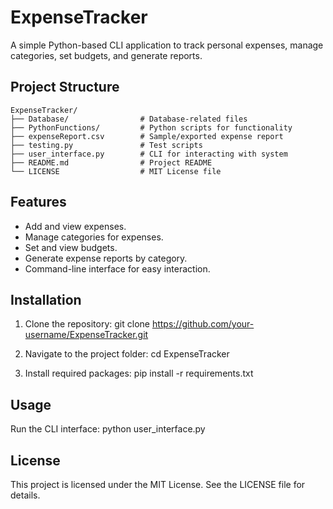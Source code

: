 # ExpenseTracker

A simple Python-based CLI application to track personal expenses, manage categories, set budgets, and generate reports.

## Project Structure

```
ExpenseTracker/
├── Database/                # Database-related files
├── PythonFunctions/         # Python scripts for functionality
├── expenseReport.csv        # Sample/exported expense report
├── testing.py               # Test scripts
├── user_interface.py        # CLI for interacting with system
├── README.md                # Project README
└── LICENSE                  # MIT License file

```

## Features

- Add and view expenses.
- Manage categories for expenses.
- Set and view budgets.
- Generate expense reports by category.
- Command-line interface for easy interaction.

## Installation

1. Clone the repository:
git clone https://github.com/your-username/ExpenseTracker.git

2. Navigate to the project folder: cd ExpenseTracker

3. Install required packages: pip install -r requirements.txt

## Usage
Run the CLI interface: python user_interface.py

## License
This project is licensed under the MIT License. See the LICENSE file for details.
